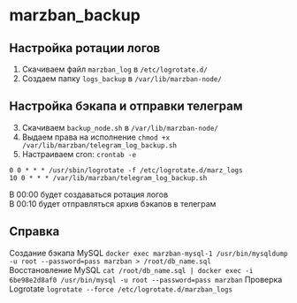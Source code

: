 # marzban_backup
## Настройка ротации логов
1. Скачиваем файл `marzban_log` в `/etc/logrotate.d/`
2. Создаем папку `logs_backup` в `/var/lib/marzban-node/`
## Настройка бэкапа и отправки телеграм
3. Скачиваем `backup_node.sh` в `/var/lib/marzban-node/`
4. Выдаем права на исполнение
`chmod +x /var/lib/marzban/telegram_log_backup.sh`
5. Настраиваем cron:
`crontab -e`
```
0 0 * * * /usr/sbin/logrotate -f /etc/logrotate.d/marz_logs
10 0 * * * /var/lib/marzban/telegram_log_backup.sh
```
В 00:00 будет создаваться ротация логов \
В 00:10 будет отправляться архив бэкапов в телеграм



## Справка
Создание бэкапа MySQL
`docker exec marzban-mysql-1 /usr/bin/mysqldump -u root --password=pass marzban > /root/db_name.sql` \
Восстановление MySQL
`cat /root/db_name.sql | docker exec -i 6be98e2d8af0 /usr/bin/mysql -u root --password=pass marzban`
Проверка Logrotate
`logrotate --force /etc/logrotate.d/marzban_logs`